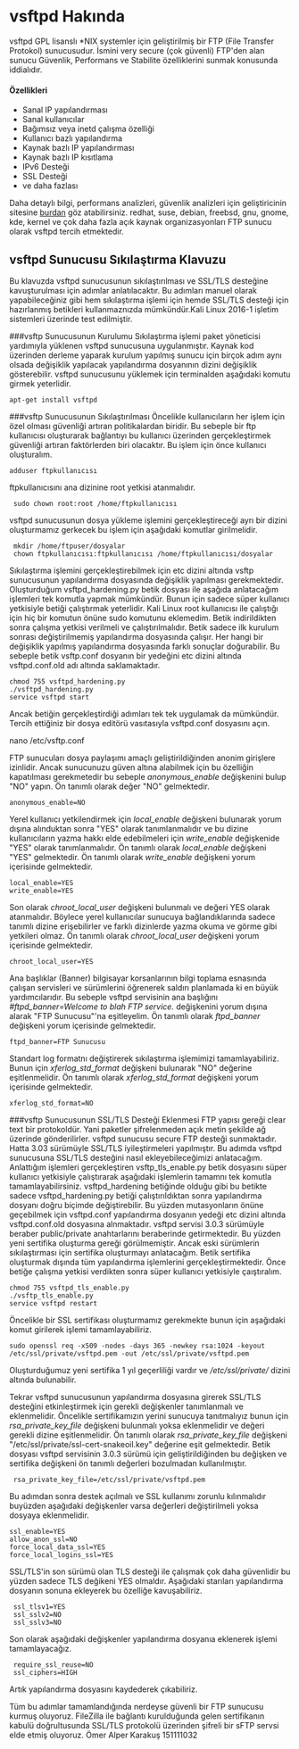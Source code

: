 # vsftpd Hakında
vsftpd GPL lisanslı *NIX systemler için geliştirilmiş bir FTP (File Transfer Protokol) sunucusudur. İsmini very secure (çok güvenli) FTP'den alan sunucu Güvenlik, Performans ve Stabilite özelliklerini sunmak konusunda iddialıdır. 
#### Özellikleri
  * Sanal IP yapılandırması
  * Sanal kullanıcılar
  * Bağımsız veya inetd çalışma özelliği
  * Kullanıcı bazlı yapılandırma
  * Kaynak bazlı IP yapılandırması
  * Kaynak bazlı IP kısıtlama
  * IPv6 Desteği
  * SSL Desteği
  * ve daha fazlası

Daha detaylı bilgi, performans analizleri, güvenlik analizleri için geliştiricinin sitesine [burdan](https://security.appspot.com/vsftpd.html) göz atabilirsiniz.
  redhat, suse, debian, freebsd, gnu, gnome, kde, kernel ve çok daha fazla açık kaynak organizasyonları FTP sunucu olarak vsftpd tercih etmektedir.

## vsftpd Sunucusu Sıkılaştırma Klavuzu
Bu klavuzda vsftpd sunucusunun sıkılaştırılması ve SSL/TLS desteğine kavuşturulması için adımlar anlatılacaktır. Bu adımları manuel olarak yapabileceğiniz gibi hem sıkılaştırma işlemi için hemde SSL/TLS desteği için hazırlanmış betikleri kullanmaznızda mümkündür.Kali Linux 2016-1 işletim sistemleri üzerinde test edilmiştir.

###vsftp Sunucusunun Kurulumu
Sıkılaştırma işlemi paket yöneticisi yardımıyla yüklenen vsftpd sunucusuna uygulanmıştır. Kaynak kod üzerinden derleme yaparak kurulum yapılmış sunucu için birçok adım aynı olsada değişiklik yapılacak yapılandırma dosyanının dizini değişiklik gösterebilir. vsftpd sunucusunu yüklemek için terminalden aşağıdaki komutu girmek yeterlidir.

    apt-get install vsftpd 


###vsftp Sunucusunun Sıkılaştırılması
Öncelikle kullanıcıların her işlem için özel olması güvenliği artıran politikalardan biridir. Bu sebeple bir ftp kullanıcısı oluşturarak bağlantıyı bu kullanıcı üzerinden gerçekleştirmek güvenliği artıran faktörlerden biri olacaktır. Bu işlem için önce kullanıcı oluşturalım.

    adduser ftpkullanıcısı
 
 ftpkullanıcısını ana dizinine root yetkisi atanmalıdır.
 
     sudo chown root:root /home/ftpkullanıcısı
 
 vsftpd sunucusunun dosya yükleme işlemini gerçekleştireceği ayrı bir dizini oluşturmamız gerkecek bu işlem için aşağıdaki komutlar girilmelidir.
 
     mkdir /home/ftpuser/dosyalar
     chown ftpkullanıcısı:ftpkullanıcısı /home/ftpkullanıcısı/dosyalar
 
Sıkılaştırma işlemini gerçekleştirebilmek için etc dizini altında vsftp sunucusunun yapılandırma dosyasında değişiklik yapılması gerekmektedir. Oluşturduğum vsftpd_hardening.py betik dosyası ile aşağıda anlatacağım işlemleri tek komutla yapmak mümkündür. Bunun için sadece süper kullanıcı yetkisiyle betiği çalıştırmak yeterlidir. Kali Linux root kullanıcısı ile çalıştığı için hiç bir komutun önüne sudo komutunu eklemedim. Betik indirildikten sonra çalışma yetkisi verilmeli ve çalıştırılmalıdır. Betik sadece ilk kurulum sonrası değiştirilmemiş yapılandırma dosyasında çalışır. Her hangi bir değişiklik yapılmış yapılandırma dosyasında farklı sonuçlar doğurabilir. Bu sebeple betik vsftp.conf dosyanın bir yedeğini etc dizini altında vsftpd.conf.old adı altında saklamaktadır.

    chmod 755 vsftpd_hardening.py 
    ./vsftpd_hardening.py
    service vsftpd start

Ancak betiğin gerçekleştirdiği adımları tek tek uygulamak da mümkündür. Tercih ettiğiniz bir dosya editörü vasıtasıyla vsftpd.conf dosyasını açın.

   nano /etc/vsftp.conf
 
 FTP sunucuları dosya paylaşımı amaçlı geliştirildiğinden anonim girişlere izinlidir. Ancak sunucunuzu güven altına alabilmek için bu özelliğin kapatılması gerekmetedir bu sebeple _anonymous_enable_ değişkenini bulup "NO" yapın. Ön tanımlı olarak değer "NO" gelmektedir.
 
    anonymous_enable=NO
 
  Yerel kullanıcı yetkilendirmek için _local_enable_ değişkeni bulunarak yorum dışına alınduktan sonra "YES" olarak tanımlanmalıdır ve bu dizine kullanıcıların yazma hakkı elde edebilmeleri için _write_enable_ değişkenide "YES" olarak tanımlanmalıdır. Ön tanımlı olarak _local_enable_ değişkeni "YES" gelmektedir.  Ön tanımlı olarak _write_enable_ değişkeni yorum içerisinde gelmektedir.

    local_enable=YES
    write_enable=YES
 
 Son olarak _chroot_local_user_ değişkeni bulunmalı ve değeri YES olarak atanmalıdır. Böylece yerel kullanıcılar sunucuya bağlandıklarında sadece tanımlı dizine erişebilirler ve farklı dizinlerde yazma okuma ve görme gibi yetkileri olmaz. Ön tanımlı olarak _chroot_local_user_ değişkeni yorum içerisinde gelmektedir.
 
    chroot_local_user=YES

Ana başlıklar (Banner) bilgisayar korsanlarının bilgi toplama esnasında çalışan servisleri ve sürümlerini öğrenerek saldırı planlamada ki en büyük yardımcılarıdır. Bu sebeple vsftpd servisinin ana başlığını _#ftpd_banner=Welcome to blah FTP service._ değişkenini yorum dışına alarak "FTP Sunucusu"'na eşitleyelim. Ön tanımlı olarak _ftpd_banner_ değişkeni yorum içerisinde gelmektedir.

    ftpd_banner=FTP Sunucusu
 
 Standart log formatnı değiştirerek sıkılaştırma işlemimizi tamamlayabiliriz. Bunun için _xferlog_std_format_ değişkeni bulunarak "NO" değerine eşitlenmelidir. Ön tanımlı olarak _xferlog_std_format_ değişkeni yorum içerisinde gelmektedir.
 
    xferlog_std_format=NO

###vsftp Sunucusunun SSL/TLS Desteği Eklenmesi
FTP yapısı gereği clear text bir protokoldür. Yani paketler şifrelenmeden açık metin şekilde ağ üzerinde gönderilirler. vsftpd sunucusu secure FTP desteği sunmaktadır. Hatta 3.03 sürümüyle SSL/TLS iyileştirmeleri yapılmıştır. Bu adımda vsftpd sunucusuna SSL/TLS desteğini nasıl ekleyebileceğimizi anlatacağım. Anlattığım işlemleri gerçekleştiren vsftp_tls_enable.py betik dosyasını süper kullanıcı yetkisiyle çalıştırarak aşağıdaki işlemlerin tamamnı tek komutla tamamlayabilirsiniz. vsftpd_hardening betiğinde olduğu gibi bu betikte sadece vsftpd_hardening.py betiği çalıştırıldıktan sonra yapılandırma dosyanı doğru biçimde değiştirebilir. Bu yüzden mutasyonların önüne geçebilmek için vsftpd.conf yapılandırma dosyanın yedeği etc dizini altında vsftpd.conf.old dosyasına alnmaktadır. vsftpd servisi 3.0.3 sürümüyle beraber public/private anahtarlarını beraberinde getirmektedir. Bu yüzden yeni sertifika oluşturma gereği görülmemiştir. Ancak eski sürümlerin sıkılaştırması için sertifika oluşturmayı anlatacağım. Betik sertifika oluşturmak dışında tüm yapılandırma işlemlerini gerçekleştirmektedir. Önce betiğe çalışma yetkisi verdikten sonra süper kullanıcı yetkisiyle çaıştıralım.

    chmod 755 vsftpd_tls_enable.py
    ./vsftp_tls_enable.py
    service vsftpd restart

Öncelikle bir SSL sertifikası oluşturmamız gerekmekte bunun için  aşağıdaki komut girilerek işlemi tamamlayabiliriz.

    sudo openssl req -x509 -nodes -days 365 -newkey rsa:1024 -keyout /etc/ssl/private/vsftpd.pem -out /etc/ssl/private/vsftpd.pem
 
 Oluşturduğumuz yeni sertifika 1 yıl geçerliliği vardır ve _/etc/ssl/private/_ dizini altında bulunabilir.
 
 Tekrar vsftpd sunucusunun yapılandırma dosyasına girerek SSL/TLS desteğini etkinleştirmek için gerekli değişkenler tanımlanmalı ve eklenmelidir. Öncelikle sertifikamızın yerini sunucuya tanıtmalıyız bunun için _rsa_private_key_file_ değişkeni bulunmalı yoksa eklenmelidir ve değeri gerekli dizine eşitlenmelidir. Ön tanımlı olarak  _rsa_private_key_file_ değişkeni "/etc/ssl/private/ssl-cert-snakeoil.key" değerine eşit gelmektedir. Betik dosyası vsftpd servisinin 3.0.3 sürümü için geliştirildiğinden bu değişken ve sertifika değişkeni ön tanımlı değerleri bozulmadan kullanılmıştır.
 
     rsa_private_key_file=/etc/ssl/private/vsftpd.pem
 
 Bu adımdan sonra destek açılmalı ve SSL kullanımı zorunlu kılınmalıdır buyüzden aşağıdaki değişkenler varsa değerleri değiştirilmeli yoksa dosyaya eklenmelidir. 
 
    ssl_enable=YES
    allow_anon_ssl=NO
    force_local_data_ssl=YES
    force_local_logins_ssl=YES
 
 SSL/TLS'in son sürümü olan TLS desteği ile çalışmak çok daha güvenlidir bu yüzden sadece TLS değikeni YES olmaldır. Aşağıdaki starıları yapılandırma dosyanın sonuna ekleyerek bu özelliğe kavuşabiliriz.
 
     ssl_tlsv1=YES
     ssl_sslv2=NO
     ssl_sslv3=NO
 
 Son olarak aşağıdaki değişkenler yapılandırma dosyanıa eklenerek işlemi tamamlayacağız.
 
     require_ssl_reuse=NO
     ssl_ciphers=HIGH
 
 Artık yapılandırma dosyasını kaydederek çıkabiliriz.
 
 Tüm bu adımlar tamamlandığında nerdeyse güvenli bir FTP sunucusu kurmuş oluyoruz.
 FileZilla ile bağlantı kurulduğunda gelen sertifikanın kabulü doğrultusunda SSL/TLS protokolü üzerinden şifreli bir sFTP servsi elde etmiş oluyoruz.
 Ömer Alper Karakuş
 151111032

